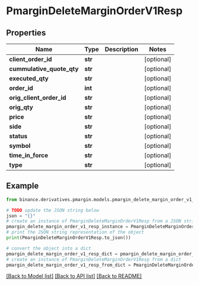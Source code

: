 # PmarginDeleteMarginOrderV1Resp


## Properties

Name | Type | Description | Notes
------------ | ------------- | ------------- | -------------
**client_order_id** | **str** |  | [optional] 
**cummulative_quote_qty** | **str** |  | [optional] 
**executed_qty** | **str** |  | [optional] 
**order_id** | **int** |  | [optional] 
**orig_client_order_id** | **str** |  | [optional] 
**orig_qty** | **str** |  | [optional] 
**price** | **str** |  | [optional] 
**side** | **str** |  | [optional] 
**status** | **str** |  | [optional] 
**symbol** | **str** |  | [optional] 
**time_in_force** | **str** |  | [optional] 
**type** | **str** |  | [optional] 

## Example

```python
from binance.derivatives.pmargin.models.pmargin_delete_margin_order_v1_resp import PmarginDeleteMarginOrderV1Resp

# TODO update the JSON string below
json = "{}"
# create an instance of PmarginDeleteMarginOrderV1Resp from a JSON string
pmargin_delete_margin_order_v1_resp_instance = PmarginDeleteMarginOrderV1Resp.from_json(json)
# print the JSON string representation of the object
print(PmarginDeleteMarginOrderV1Resp.to_json())

# convert the object into a dict
pmargin_delete_margin_order_v1_resp_dict = pmargin_delete_margin_order_v1_resp_instance.to_dict()
# create an instance of PmarginDeleteMarginOrderV1Resp from a dict
pmargin_delete_margin_order_v1_resp_from_dict = PmarginDeleteMarginOrderV1Resp.from_dict(pmargin_delete_margin_order_v1_resp_dict)
```
[[Back to Model list]](../README.md#documentation-for-models) [[Back to API list]](../README.md#documentation-for-api-endpoints) [[Back to README]](../README.md)


